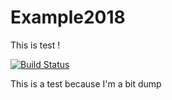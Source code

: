 # Example2018

This is test !

[![Build Status](https://travis-ci.org/Lamo28/Example2018-1.svg?branch=master)](https://travis-ci.org/Lamo28/Example2018-1)

This is a test because I'm a bit dump
